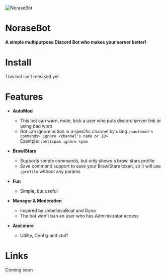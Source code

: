 ![NoraseBot](https://cdn.glitch.com/77a81f9d-ba11-4b9e-ad58-ab4119ff297e%2F747a58b3-ecbf-499d-bd67-9838f06f8ac3.image.png?v=1573499068234 "NoraseBot")


# NoraseBot
**A simple multipurpose Discord Bot who makes your server better!**

# Install
This bot isn't released yet


# Features

+ **AutoMod**
  * This bot can warn, mute, kick a user who puts discord server link or using bad word
  * Bot can ignore action in a specific channel by using `;<automod's commands> ignore <channel's name or ID>`\
    Example: `;antispam ignore spam`
+ **BrawlStars**
  * Supports simple commands, but only shows a brawl stars profile
  * Save command support to save your BrawlStars token, so it will use `;profile` without any params
  
+ **Fun**
  * Simple, but useful
  
+ **Manager & Moderation**
  * Inspired by UnbelievaBoat and Dyno
  * The bot won't ban an user who has Administrator access
  
+ **And more**
  * Utility, Config and stuff
  
# Links
Coming soon
